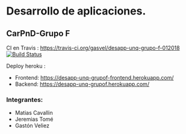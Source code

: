 # Desarrollo de aplicaciones. 
## CarPnD-Grupo F

CI en Travis : https://travis-ci.org/gasvel/desapp-unq-grupo-f-012018 [![Build Status](https://travis-ci.org/gasvel/desapp-unq-grupo-f-012018.svg?branch=master)](https://travis-ci.org/gasvel/desapp-unq-grupo-f-012018)

Deploy heroku :
- Frontend: https://desapp-unq-grupof-frontend.herokuapp.com/
- Backend: https://desapp-unq-grupof.herokuapp.com/

### Integrantes:
- Matias Cavallin
- Jeremias Tomé
- Gastón Veliez


